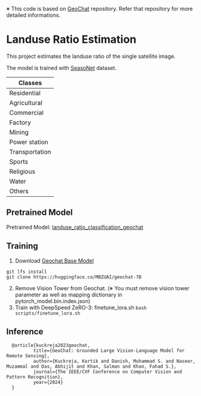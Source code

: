 &#8251; This code is based on [GeoChat](https://github.com/mbzuai-oryx/GeoChat.git) repository. Refer that repository for more detailed informations.
# Landuse Ratio Estimation
This project estimates the landuse ratio of the single satellite image.

The model is trained with [SeasoNet](https://zenodo.org/records/5850307) dataset.

|Classes|
|-----------|
|Residential|
|Agricultural|
|Commercial|
|Factory|
|Mining|
|Power station|
|Transportation|
|Sports|
|Religious|
|Water|
|Others|

## Pretrained Model
Pretrained Model: [landuse_ratio_classification_geochat](https://huggingface.co/YounhyungChae/landuse_ratio_classification_geochat)

## Training
1. Download [Geochat Base Model](https://huggingface.co/MBZUAI/geochat-7B)
  ```
git lfs install
git clone https://huggingface.co/MBZUAI/geochat-7B
  ```
2. Remove Vision Tower from Geochat. (&#8251; You must remove vision tower parameter as well as mapping dictionary in pytorch_model.bin.index.json)
3. Train with DeepSpeed ZeRO-3: finetune_lora.sh
`bash scripts/finetune_lora.sh`

## Inference

```
  @article{kuckreja2023geochat,
          title={GeoChat: Grounded Large Vision-Language Model for Remote Sensing},
          author={Kuckreja, Kartik and Danish, Muhammad S. and Naseer, Muzammal and Das, Abhijit and Khan, Salman and Khan, Fahad S.},
          journal={The IEEE/CVF Conference on Computer Vision and Pattern Recognition},
          year={2024}
  }
```
